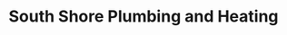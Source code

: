 ---
title: "South Shore Plumbing and Heating"
url: /chicago/south-shore-plumbing-and-heating/
shop: trade
---